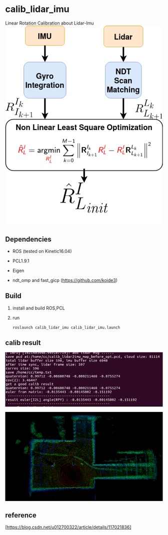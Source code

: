 # calib_lidar_imu
Linear Rotation Calibration about Lidar-Imu
![image](https://github.com/chengwei0427/calib_lidar_imu/blob/main/doc/flow.png)

## Dependencies

- ROS (tested on Kinetic16.04)

- PCL1.9.1

- Eigen

- ndt_omp and fast_gicp (https://github.com/koide3)

## Build

1. install and build ROS,PCL

2. run

   ```
   roslaunch calib_lidar_imu calib_lidar_imu.launch
   ```

## calib result
![image](https://github.com/chengwei0427/calib_lidar_imu/blob/main/doc/res.png)


![image](https://github.com/chengwei0427/calib_lidar_imu/blob/main/doc/cloud_map.png)

## reference
[https://blog.csdn.net/u012700322/article/details/117021836]